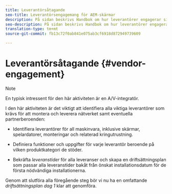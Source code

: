 ```yaml
---
title: Leverantörsåtagande
seo-title: Leverantörsengagemang för AEM-skärmar
description: På sidan beskrivs Handbok om hur leverantörer engagerar sig i AEM-skärmar
seo-description: På sidan beskrivs Handbok om hur leverantörer engagerar sig i AEM-skärmar
translation-type: tm+mt
source-git-commit: fb13c72f0ab841e075ab3cf6918d872949739609

---
```



# Leverantörsåtagande {#vendor-engagement}

>[!NOTE]
>
>En typisk intressent för den här aktiviteten är en A/V-integratör.

I den här aktiviteten är det viktigt att identifiera alla viktiga leverantörer som krävs för att montera och leverera nätverket samt eventuella partnerberoenden:

* Identifiera leverantörer för all maskinvara, inklusive skärmar, spelardatorer, monteringar och relaterad kringutrustning.

* Definiera funktioner och uppgifter för varje leverantör beroende på vilken produktkategori de stöder.

* Bekräfta *leveranstider* för alla leveranser och skapa en driftsättningsplan som passar alla leveranstider bakåt från önskat installationsdatum för de första nödvändiga installationerna.

Genom att slutföra alla föregående steg bör vi nu ha en omfattande *driftsättningsplan dag 1* klar att genomföra.
